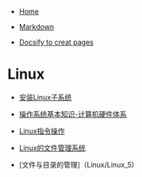 <!-- MD_page/_sidebar.md -->

* [Home](/)

* [Markdown](Markdown_1.md)

* [Docsify to creat pages](Docsify-GithubPages_1.md)

# Linux

* [安装Linux子系统](Linux/Linux_1)

* [操作系统基本知识-计算机硬件体系](Linux/Linux_2)

* [Linux指令操作](Linux/Linux_3)

* [Linux的文件管理系统](Linux/Linux_4)

* [文件与目录的管理]（Linux/Linux_5)
